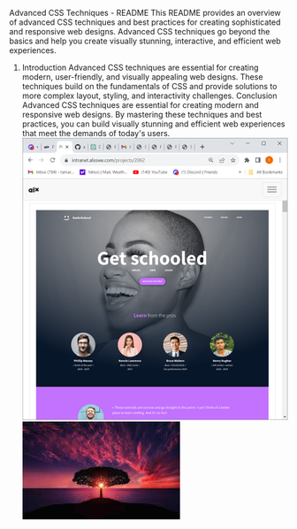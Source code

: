 Advanced CSS Techniques - README
This README provides an overview of advanced CSS techniques and best practices for creating sophisticated and responsive web designs. Advanced CSS techniques go beyond the basics and help you create visually stunning, interactive, and efficient web experiences.
1. Introduction
Advanced CSS techniques are essential for creating modern, user-friendly, and visually appealing web designs. These techniques build on the fundamentals of CSS and provide solutions to more complex layout, styling, and interactivity challenges.
Conclusion
Advanced CSS techniques are essential for creating modern and responsive web designs. By mastering these techniques and best practices, you can build visually stunning and efficient web experiences that meet the demands of today's users.
![Alt text](image.png)
![Alt text](../html_advanced/teer.jpeg)          